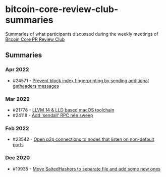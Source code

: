 # bitcoin-core-review-club-summaries
Summaries of what participants discussed during the weekly meetings of [Bitcoin Core PR Review Club](https://github.com/bitcoin-core-review-club)

## Summaries

### Apr 2022

- \#24571 - [Prevent block index fingerprinting by sending additional getheaders messages](posts/2022-04-06-%2324571.md)

### Mar 2022

- \#21778 - [LLVM 14 & LLD based macOS toolchain](posts/2022-03-23-%2321778.md)
- \#24118 - [Add 'sendall' RPC née sweep](posts/2022-03-16-%2324118.md)

### Feb 2022

- \#23542 - [Open p2p connections to nodes that listen on non-default ports](posts/2022-02-16-%2323542.md)

### Dec 2020

- \#19935 - [Move SaltedHashers to separate file and add some new ones](posts/2020-12-16-%2319935.md)